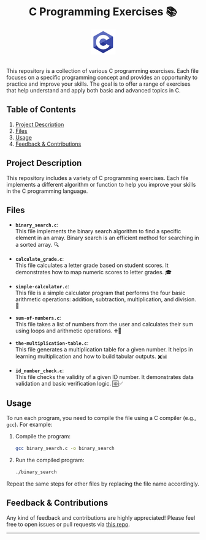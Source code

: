 <div align="center">
  <h1>C Programming Exercises 📚</h1> <img src="https://github.com/deryaxacar/C-Programming/blob/main/c.PNG" alt="C Logo" width="65"></br></br>
</div>

This repository is a collection of various C programming exercises. Each file focuses on a specific programming concept and provides an opportunity to practice and improve your skills. The goal is to offer a range of exercises that help understand and apply both basic and advanced topics in C.

## Table of Contents

1. [Project Description](#project-description)
2. [Files](#files)
3. [Usage](#usage)
4. [Feedback & Contributions](#feedback--contributions)

## Project Description

This repository includes a variety of C programming exercises. Each file implements a different algorithm or function to help you improve your skills in the C programming language.

## Files

- **`binary_search.c`**:  
  This file implements the binary search algorithm to find a specific element in an array. Binary search is an efficient method for searching in a sorted array. 🔍

- **`calculate_grade.c`**:  
  This file calculates a letter grade based on student scores. It demonstrates how to map numeric scores to letter grades. 🎓

- **`simple-calculator.c`**:  
  This file is a simple calculator program that performs the four basic arithmetic operations: addition, subtraction, multiplication, and division. 🧮

- **`sum-of-numbers.c`**:  
  This file takes a list of numbers from the user and calculates their sum using loops and arithmetic operations. ➕🔢

- **`the-multiplication-table.c`**:  
  This file generates a multiplication table for a given number. It helps in learning multiplication and how to build tabular outputs. ✖️📊

- **`id_number_check.c`**:  
  This file checks the validity of a given ID number. It demonstrates data validation and basic verification logic. 🆔✅

## Usage

To run each program, you need to compile the file using a C compiler (e.g., `gcc`). For example:

1. Compile the program:
    ```sh
    gcc binary_search.c -o binary_search
    ```

2. Run the compiled program:
    ```sh
    ./binary_search
    ```

Repeat the same steps for other files by replacing the file name accordingly.

## Feedback & Contributions

Any kind of feedback and contributions are highly appreciated! Please feel free to open issues or pull requests via [this repo](https://github.com/deryaxacar/c-programming-exercises).

---
